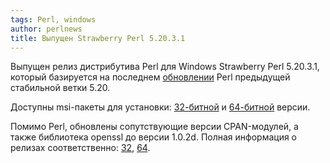 ```yaml
---
tags: Perl, windows
author: perlnews
title: Выпущен Strawberry Perl 5.20.3.1
---
```


Выпущен релиз дистрибутива Perl для Windows Strawberry Perl 5.20.3.1, который
базируется на последнем
[обновлении](http://perlnews.ru/blog/2015/09/13/01-perl-5-20-3/) Perl
предыдущей стабильной ветки 5.20.

Доступны msi-пакеты для установки:
[32-битной](http://strawberryperl.com/download/5.20.3.1/strawberry-perl-5.20.3.1-32bit.msi)
и
[64-битной](http://strawberryperl.com/download/5.20.3.1/strawberry-perl-5.20.3.1-64bit.msi)
версии.

Помимо Perl, обновлены сопутствующие версии CPAN-модулей, а также библиотека
openssl до версии 1.0.2d. Полная информация о релизах соответственно:
[32](http://strawberryperl.com/release-notes/5.20.3.1-32bit.html),
[64](http://strawberryperl.com/release-notes/5.20.3.1-64bit.html).
